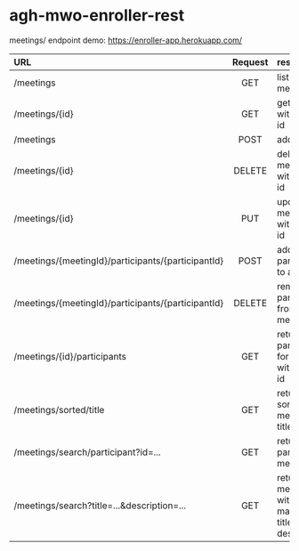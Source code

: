 # agh-mwo-enroller-rest
meetings/ endpoint
demo: https://enroller-app.herokuapp.com/

| URL | Request |result |
| :-------------|:-------------:|:-------------|
| /meetings     | GET | list of all meetings |
| /meetings/{id}| GET | get meeting with given id| 
| /meetings | POST | add meeting|
| /meetings/{id}|DELETE|delete meeting with given id|
| /meetings/{id} | PUT | update meeting with given id|
|/meetings/{meetingId}/participants/{participantId}|POST| add participant to a meeting|
|/meetings/{meetingId}/participants/{participantId}|DELETE| remove participant from meeting |
|/meetings/{id}/participants | GET| return participants for meeting with given id|
|/meetings/sorted/title |GET| return sorted meetings by titles|
|/meetings/search/participant?id=...|GET| return participant's meetings |
|/meetings/search?title=...&description=... | GET | return meetings with matching title and/or description |
